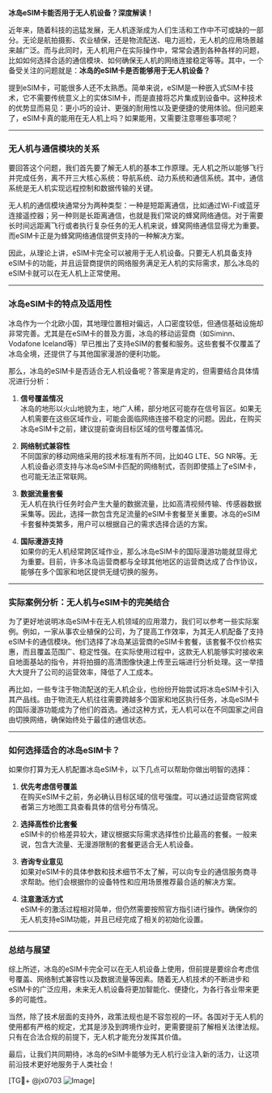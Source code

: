 **冰岛eSIM卡能否用于无人机设备？深度解读！**

近年来，随着科技的迅猛发展，无人机逐渐成为人们生活和工作中不可或缺的一部分。无论是航拍摄影、农业植保，还是物流配送、电力巡检，无人机的应用场景越来越广泛。而与此同时，无人机用户在实际操作中，常常会遇到各种各样的问题，比如如何选择合适的通信模块、如何确保无人机的网络连接稳定等等。其中，一个备受关注的问题就是：**冰岛的eSIM卡是否能够用于无人机设备？**

提到eSIM卡，可能很多人还不太熟悉。简单来说，eSIM是一种嵌入式SIM卡技术，它不需要传统意义上的实体SIM卡，而是直接将芯片集成到设备中。这种技术的优势显而易见：更小巧的设计、更强的耐用性以及更便捷的使用体验。但问题来了，eSIM卡真的能用在无人机上吗？如果能用，又需要注意哪些事项呢？

---

### **无人机与通信模块的关系**

要回答这个问题，我们首先要了解无人机的基本工作原理。无人机之所以能够飞行并完成任务，离不开三大核心系统：导航系统、动力系统和通信系统。其中，通信系统是无人机实现远程控制和数据传输的关键。

无人机的通信模块通常分为两种类型：一种是短距离通信，比如通过Wi-Fi或蓝牙连接遥控器；另一种则是长距离通信，也就是我们常说的蜂窝网络通信。对于需要长时间远距离飞行或者执行复杂任务的无人机来说，蜂窝网络通信显得尤为重要。而eSIM卡正是为蜂窝网络通信提供支持的一种解决方案。

因此，从理论上讲，eSIM卡完全可以被用于无人机设备。只要无人机具备支持eSIM卡的功能，并且运营商提供的网络服务满足无人机的实际需求，那么冰岛的eSIM卡就可以在无人机上正常使用。

---

### **冰岛eSIM卡的特点及适用性**

冰岛作为一个北欧小国，其地理位置相对偏远，人口密度较低，但通信基础设施却非常完善。尤其是在eSIM卡的普及方面，冰岛的移动运营商（如Siminn、Vodafone Iceland等）早已推出了支持eSIM的套餐和服务。这些套餐不仅覆盖了冰岛全境，还提供了与其他国家漫游的便利功能。

那么，冰岛的eSIM卡是否适合无人机设备呢？答案是肯定的，但需要结合具体情况进行分析：

1. **信号覆盖情况**  
   冰岛的地形以火山地貌为主，地广人稀，部分地区可能存在信号盲区。如果无人机需要在这些区域作业，可能会面临网络连接不稳定的问题。因此，在购买冰岛eSIM卡之前，建议提前查询目标区域的信号覆盖情况。

2. **网络制式兼容性**  
   不同国家的移动网络采用的技术标准有所不同，比如4G LTE、5G NR等。无人机设备必须支持与冰岛eSIM卡匹配的网络制式，否则即使插上了eSIM卡，也可能无法正常联网。

3. **数据流量套餐**  
   无人机在执行任务时会产生大量的数据流量，比如高清视频传输、传感器数据采集等。因此，选择一款包含充足流量的eSIM卡套餐至关重要。冰岛的eSIM卡套餐种类繁多，用户可以根据自己的需求选择合适的方案。

4. **国际漫游支持**  
   如果你的无人机经常跨区域作业，那么冰岛eSIM卡的国际漫游功能就显得尤为重要。目前，许多冰岛运营商都与全球其他地区的运营商达成了合作协议，能够在多个国家和地区提供无缝切换的服务。

---

### **实际案例分析：无人机与eSIM卡的完美结合**

为了更好地说明冰岛eSIM卡在无人机领域的应用潜力，我们可以参考一些实际案例。例如，一家从事农业植保的公司，为了提高工作效率，为其无人机配备了支持eSIM卡的通信模块。他们选择了冰岛某运营商的eSIM卡套餐，该套餐不仅价格实惠，而且覆盖范围广、稳定性强。在实际使用过程中，这款无人机能够实时接收来自地面基站的指令，并将拍摄的高清图像快速上传至云端进行分析处理。这一举措大大提升了公司的运营效率，降低了人工成本。

再比如，一些专注于物流配送的无人机企业，也纷纷开始尝试将冰岛eSIM卡引入其产品线。由于物流无人机往往需要跨越多个国家和地区执行任务，冰岛eSIM卡的国际漫游功能成为了他们的首选。通过这种方式，无人机可以在不同国家之间自由切换网络，确保始终处于最佳的通信状态。

---

### **如何选择适合的冰岛eSIM卡？**

如果你打算为无人机配置冰岛eSIM卡，以下几点可以帮助你做出明智的选择：

1. **优先考虑信号覆盖**  
   在购买eSIM卡之前，务必确认目标区域的信号强度。可以通过运营商官网或者第三方地图工具查看具体的信号分布情况。

2. **选择高性价比套餐**  
   eSIM卡的价格差异较大，建议根据实际需求选择性价比最高的套餐。一般来说，包含大流量、无漫游限制的套餐更适合无人机设备。

3. **咨询专业意见**  
   如果对eSIM卡的具体参数和技术细节不太了解，可以向专业的通信服务商寻求帮助。他们会根据你的设备特性和应用场景推荐最合适的解决方案。

4. **注意激活方式**  
   eSIM卡的激活过程相对简单，但仍然需要按照官方指引进行操作。确保你的无人机支持eSIM功能，并且已经完成了相关的初始化设置。

---

### **总结与展望**

综上所述，冰岛的eSIM卡完全可以在无人机设备上使用，但前提是要综合考虑信号覆盖、网络制式兼容性以及数据流量等因素。随着无人机技术的不断进步和eSIM卡的广泛应用，未来无人机设备将更加智能化、便捷化，为各行各业带来更多的可能性。

当然，除了技术层面的支持外，政策法规也是不容忽视的一环。各国对于无人机的使用都有严格的规定，尤其是涉及到跨境作业时，更需要提前了解相关法律法规。只有在合法合规的前提下，无人机才能充分发挥其价值。

最后，让我们共同期待，冰岛的eSIM卡能够为无人机行业注入新的活力，让这项前沿技术更好地服务于人类社会！

[TG💪+ @jx0703 ![Image](https://github.com/user-attachments/assets/dbca1d08-cadb-493c-b0ec-ad6f7a83f270)]